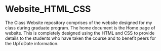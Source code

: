 # Website_HTML_CSS
The Class Website repository comprises of the website designed for my class during graduate program. 
The home document is the Home page of website. This is completely designed using the HTML and CSS to 
provide details to the students who have taken the course and to benefit peers for the UpToDate information.
